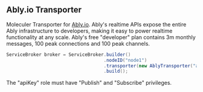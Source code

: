 ## Ably.io Transporter

Moleculer Transporter for [Ably.io](https://www.ably.io/).
Ably's realtime APIs expose the entire Ably infrastructure to developers,
making it easy to power realtime functionality at any scale.
Ably's free "developer" plan contains 3m monthly messages,
100 peak connections and 100 peak channels.

```java
ServiceBroker broker = ServiceBroker.builder()
                                    .nodeID("node1")
                                    .transporter(new AblyTransporter("apiKey"))
                                    .build();
```

The "apiKey" role must have "Publish" and "Subscribe" privileges.